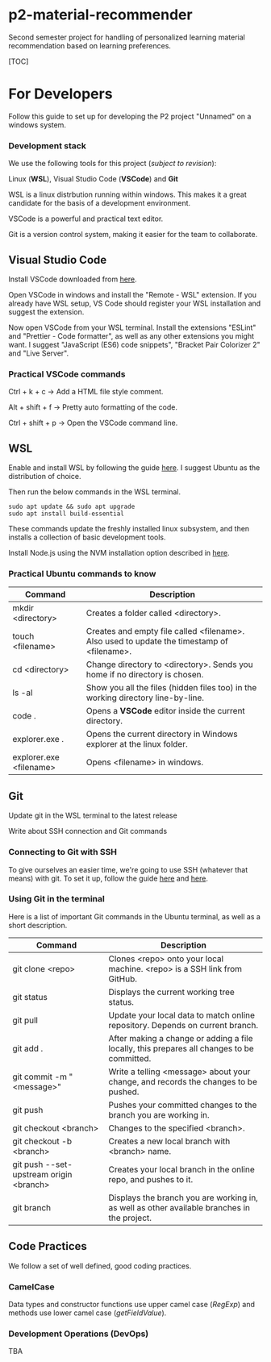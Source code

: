 # p2-material-recommender
Second semester project for handling of personalized learning material recommendation based on learning preferences.

[TOC]

# For Developers

Follow this guide to set up for developing the P2 project "Unnamed" on a windows system.

### Development stack

We use the following tools for this project (*subject to revision*):

Linux (**WSL**), Visual Studio Code (**VSCode**) and **Git**

WSL is a linux distrbution running within windows. This makes it a great candidate for the basis of a development environment.

VSCode is a powerful and practical text editor.

Git is a version control system, making it easier for the team to collaborate.

## Visual Studio Code

Install VSCode downloaded from [here](https://code.visualstudio.com/ "Visual Studio Code - Code Editing. Redefined").

Open VSCode in windows and install the "Remote - WSL" extension. If you already have WSL setup, VS Code should register your WSL installation and suggest the extension.

Now open VSCode from your WSL terminal. Install the extensions "ESLint" and "Prettier - Code formatter", as well as any other extensions you might want. I suggest "JavaScript (ES6) code snippets", "Bracket Pair Colorizer 2" and "Live Server".

### Practical VSCode commands

Ctrl + k + c -> Add a HTML file style comment.

Alt + shift + f -> Pretty auto formatting of the code.

Ctrl + shift + p -> Open the VSCode command line.

## WSL

Enable and install WSL by following the guide [here](https://docs.microsoft.com/en-us/windows/wsl/install-win10 "Install Windows Subsystem for Linux (WSL) on Windows 10"). I suggest Ubuntu as the distribution of choice.

Then run the below commands in the WSL terminal.

```shell
sudo apt update && sudo apt upgrade
sudo apt install build-essential
```

These commands update the freshly installed linux subsystem, and then installs a collection of basic development tools.

Install Node.js using the NVM installation option described in [here](https://linuxize.com/post/how-to-install-node-js-on-ubuntu-20-04/ "How to Install Node.js and npm on Ubuntu 20.04").

### Practical Ubuntu commands to know

| Command                  | Description                                                  |
| ------------------------ | ------------------------------------------------------------ |
| mkdir \<directory>       | Creates a folder called \<directory>.                        |
| touch \<filename>        | Creates and empty file called \<filename>. Also used to update the timestamp of \<filename>. |
| cd \<directory>          | Change directory to \<directory>. Sends you home if no directory is chosen. |
| ls -al                   | Show you all the files (hidden files too) in the working directory line-by-line. |
| code .                   | Opens a **VSCode** editor inside the current directory.      |
| explorer.exe .           | Opens the current directory in Windows explorer at the linux folder. |
| explorer.exe \<filename> | Opens \<filename> in windows.                                |

## Git

Update git in the WSL terminal to the latest release

Write about SSH connection and Git commands

### Connecting to Git with SSH

To give ourselves an easier time, we're going to use SSH (whatever that means) with git. To set it up, follow the guide [here](https://docs.github.com/en/free-pro-team@latest/github/authenticating-to-github/generating-a-new-ssh-key-and-adding-it-to-the-ssh-agent) and [here](https://docs.github.com/en/free-pro-team@latest/github/authenticating-to-github/adding-a-new-ssh-key-to-your-github-account).

### Using Git in the terminal

Here is a list of important Git commands in the Ubuntu terminal, as well as a short description.

| Command                                  | Description                                                  |
| ---------------------------------------- | ------------------------------------------------------------ |
| git clone \<repo>                        | Clones \<repo> onto your local machine. \<repo> is a SSH link from GitHub. |
| git status                               | Displays the current working tree status.                    |
| git pull                                 | Update your local data to match online repository. Depends on current branch. |
| git add .                                | After making a change or adding a file locally, this prepares all changes to be committed. |
| git commit -m "\<message>"               | Write a telling \<message> about your change, and records the changes to be pushed. |
| git push                                 | Pushes your committed changes to the branch you are working in. |
| git checkout \<branch>                   | Changes to the specified \<branch>.                          |
| git checkout -b \<branch>                | Creates a new local branch with \<branch> name.              |
| git push --set-upstream origin \<branch> | Creates your local branch in the online repo, and pushes to it. |
| git branch                               | Displays the branch you are working in, as well as other available branches in the project. |

## Code Practices

We follow a set of well defined, good coding practices.

### CamelCase

Data types and constructor functions use upper camel case (*RegExp*) and methods use lower camel case (*getFieldValue*).

### Development Operations (DevOps)

TBA
